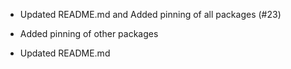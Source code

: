 - Updated README.md and Added pinning of all packages (#23)

* Added pinning of other packages

* Updated README.md
